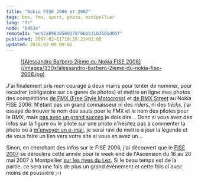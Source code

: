 ```yaml
---
title: "Nokia FISE 2006 et 2007"
tags: bmx, fmx, sport, photo, montpellier
lang: "fr"
node: "64534"
remoteId: "ec62a89630569378fbbbb31b3601d05f"
published: 2007-02-11T19:18:21+01:00
updated: 2016-02-09 09:02
---
```

 
<figure class="object-left"><a href="/images/alessandro-barbero-2ieme-du-nokia-fise-2006.jpg">![Alessandro Barbero 2ième du Nokia FISE 2006](/images/330x/alessandro-barbero-2ieme-du-nokia-fise-2006.jpg)
</a></figure>


J'ai finalement pris mon courage à deux mains pour tenter de nommer, pour
recadrer (obligatoire sur ce genre de photos) et mettre en ligne mes photos des
compétitions [de FMX (Free Style
Motocross)](http://photos.pwet.fr/galeries/nokia-fise-2006-fmx/) et [de BMX
Street](http://photos.pwet.fr/galeries/nokia-fise-2006-bmx-street/) au Nokia
FISE 2006. N'étant pas un grand connaisseur ni des *riders*, ni des *tricks*,
j'ai essayé de trouver le nom des sauts pour le FMX et le nom des pilotes pour
le BMX, mais [pas avec un grand
succès](http://photos.pwet.fr/galeries/nokia-fise-2006-bmx-street//) je dois
dire... Donc si vous avez des infos sur la figure ou le pilote sur une photo
n'hésitez pas à commenter la photo où à [m'envoyer un
e-mail](mailto:dpobel@free.fr), je serai ravi de mettre à jour la légende et de
vous faire un lien vers votre site si vous en avez un...

Sinon, en cherchant des infos sur le FISE 2006, j'ai découvert que le [FISE
2007](http://www.nokiafise.com/) se déroulera cette année pour le week end de
l'Ascension du 16 au 20 mai 2007 à Montpellier [sur les rives du
Lez](http://maps.google.fr/?ie=UTF8&amp;z=18&amp;ll=43.606674,3.897877&amp;spn=0.002735,0.005021&amp;t=k&amp;om=1).
Si le beau temps est de la partie, ce sera une fois de plus un grand évènement
et cette fois ci avec moins de poussière ;-)
